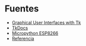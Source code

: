 # Fuentes

- [Graphical User Interfaces with Tk](https://docs.python.org/3/library/tk.html)
- [TkDocs](http://tkdocs.com/)
- [Micropython ESP8266](http://docs.micropython.org/en/latest/esp8266/tutorial/intro.html)
- [Referencia](https://docs.hektorprofe.net/python/interfaces-graficas-con-tkinter/editor-de-texto/)
